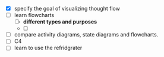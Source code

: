 - [x] specify the goal of visualizing thought flow
- [ ] learn flowcharts
  - [ ] **different types and purposes**
  - [ ]    
- [ ] compare activity diagrams, state diagrams and flowcharts.
- [ ] C4
- [ ] learn to use the refridgrater
<!--stackedit_data:
eyJoaXN0b3J5IjpbLTUzNjU4Mjc0LDE3MzMxNTA2MjcsLTE3OD
YzMzAyMzJdfQ==
-->